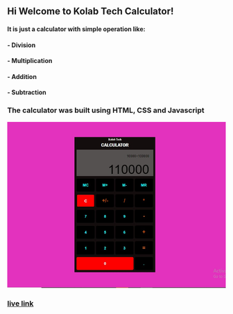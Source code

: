 ## Hi Welcome to Kolab Tech Calculator!
#### It is just a calculator with simple operation like:
#### - Division
#### - Multiplication 
#### - Addition
#### - Subtraction 


### The calculator was built using HTML, CSS and Javascript

![Calculator Image](./images/%7B90084490-F970-4E6D-AFC1-DB203F95BD9F%7D.png.jpg)
### [live link](https://freelancer29.github.io/calculator-app/)